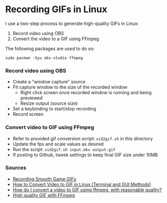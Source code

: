 # Recording GIFs in Linux

I use a two-step process to generate high-quality GIFs in Linux:

1. Record video using OBS
2. Convert the video to a GIF using FFmpeg

The following packages are used to do so:

`sudo pacman -Syu obs-studio ffmpeg`

### Record video using OBS

* Create a "window capture" source
* Fit capture window to the size of the recorded window
    * Right click screen once recorded window is running and being previewed
    * Resize output (source size)
* Set a keybinding to start/stop recording
* Record screen

### Convert video to GIF using FFmpeg

* Refer to provided gif conversion script: `vid2gif.sh` in this directory
* Update the fps and scale values as desired
* Run the script: `vid2gif.sh input.mkv output.gif`
* If posting to Github, tweek settings to keep final GIF size under 10MB

### Sources

* [Recording Smooth Game GIFs](http://pixelnicks.net/tuts/gifs.html)
* [How to Convert Video to GIF in Linux \[Terminal and GUI Methods\]](https://itsfoss.com/convert-video-gif-linux/)
* [How do I convert a video to GIF using ffmpeg, with reasonable quality?](https://superuser.com/questions/556029/how-do-i-convert-a-video-to-gif-using-ffmpeg-with-reasonable-quality)
* [High quality GIF with FFmpeg](http://blog.pkh.me/p/21-high-quality-gif-with-ffmpeg.html)
